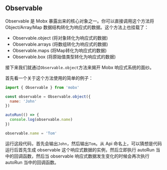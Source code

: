 ## Observable

Observable 是 Mobx 暴露出来的核心对象之一。你可以直接调用这个方法将 Object/Array/Map 数据结构转化为响应式的数据。这个方法上也挂载了：

* Observable.object (将对象转化为响应式的数据)
* Observable.arrays (将数组转化为响应式的数据)
* Observable.maps (将Map转化为响应式的数据)
* Observable.box (将原始值类型转化为响应式的数据)

接下来我们就通过`Observable.object`方法来揭开 Mobx 响应式系统的面纱。

首先看一个关于这个方法使用的简单的例子：

```javascript
import { Observable } from 'mobx'

const observable = Observable.object({
  name: 'John'
})

autoRun(() => {
  console.log(observable.name)
})

observable.name = 'Tom'
```

运行这段代码，首先会输出`John`，然后输出`Tom`。从 Api 命名上，可以猜想是代码运行后首先生成 observable 这个响应式数据的实例，然后立即执行 autoRun 当中的回调函数，然后当 observable 响应式数据发生变化的时候会再次执行 autoRun 当中的回调函数。